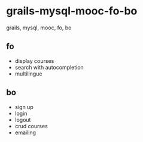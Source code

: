 # grails-mysql-mooc-fo-bo
 grails, mysql, mooc, fo, bo
## fo
- display courses
- search with autocompletion
- multilingue
## bo
- sign up
- login
- logout
- crud courses
- emailing
